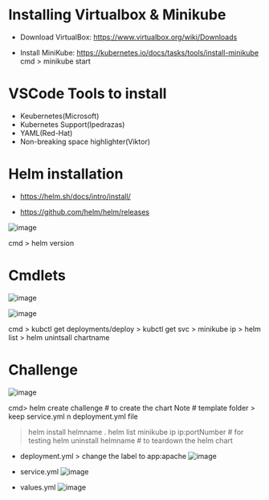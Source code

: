 # Installing Virtualbox & Minikube  
  - Download VirtualBox: https://www.virtualbox.org/wiki/Downloads

  - Install MiniKube: https://kubernetes.io/docs/tasks/tools/install-minikube
    cmd > minikube start
        
# VSCode Tools to install
  - Keubernetes(Microsoft)
  - Kubernetes Support(Ipedrazas)
  - YAML(Red-Hat)
  - Non-breaking space highlighter(Viktor)

# Helm installation
- https://helm.sh/docs/intro/install/

- https://github.com/helm/helm/releases

![image](https://user-images.githubusercontent.com/75510135/124866420-05512280-dfda-11eb-98b3-7d2398a07801.png)

 cmd > helm version

# Cmdlets
![image](https://user-images.githubusercontent.com/75510135/124867475-ccb24880-dfdb-11eb-8400-9afcba983100.png)

![image](https://user-images.githubusercontent.com/75510135/124867541-ea7fad80-dfdb-11eb-8936-23dd29e92674.png)

cmd > kubctl get deployments/deploy
    > kubctl get svc
    > minikube ip
    > helm list
    > helm unintsall chartname
    
# Challenge
![image](https://user-images.githubusercontent.com/75510135/124867916-9d500b80-dfdc-11eb-91eb-85e85387dda9.png)

cmd> helm create challenge # to create the chart
   Note # template folder > keep service.yml n deployment.yml file
   > helm install helmname .
   > helm list
   > minikube ip
   > ip:portNumber # for testing
   > helm uninstall helmname # to teardown the helm chart
   - deployment.yml > change the label to app:apache
    ![image](https://user-images.githubusercontent.com/75510135/124870652-afcc4400-dfe0-11eb-85e8-3668b6d156d0.png)

   - service.yml
   ![image](https://user-images.githubusercontent.com/75510135/124871029-28cb9b80-dfe1-11eb-9007-119495977656.png)

   - values.yml
![image](https://user-images.githubusercontent.com/75510135/124871362-9677c780-dfe1-11eb-9bdf-cba31810bc83.png)
    
